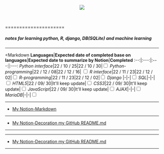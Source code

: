 <br><br>
<p align="center">
  <img src="https://readme-typing-svg.demolab.com/?lines=Hello+my+name+is+JuHee+Kim;Welcome+to+oochoo's+GitHub!;oochoo+GitHub;&font=Oleo+Script&color=4974a5&size=42&center=true&vCenter=true&width=500&height=72&duration=4000&pause=1000">
</p>
<br><br>
=====================

##### notes for learning python, R, django, DB(SQLite) and machine learning
* * *
<Markdown
**Languages**|**Expected date of completed base on languages**|**Expected date to summarize by Notion**|**Completed**
:--:|:---:|:---:|:---:
*Python interface*|22 / 10 / 25|22 / 10 / 30|<input type="Checkbox">
*Python-programming*|22 / 12 / 08|22 / 12 / 16| <input type="Checkbox">
*R interface*|22 / 11 / 23|22 / 12 / 02|<input type="Checkbox">
*R-programming*|22 / 11 / 23|22 / 12 / 02|<input type="Checkbox">
*Django* |-|-|<input type="Checkbox">
*SQL*|-|-|<input type="Checkbox">
*HTML5*|22 / 09/ 30|It'll keep update|<input type="Checkbox">
*CSS3*|22 / 09/ 30|It'll keep update|<input type="Checkbox">
*JavaScript*|22 / 09/ 30|It'll keep update|<input type="Checkbox">
*AJAX*|-|-|<input type="Checkbox">
*MariaDB*|-|-|<input type="Checkbox">
***
* [My Notion-Markdown](https://efficient-dance-088.notion.site/Markdown-454df33fd27e4832835e8e63ddb8764e)<br>
***
* [My Notion-Decoration my GitHub README.md](https://efficient-dance-088.notion.site/GitHub-README-md-2eb88f38e8204ce79984f4fb2287552e)<br>
***
***
* [My Notion-Decoration my GitHub README.md](https://efficient-dance-088.notion.site/GitHub-README-md-2eb88f38e8204ce79984f4fb2287552e)<br>
***
